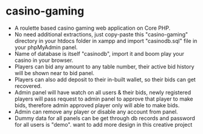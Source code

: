 # casino-gaming

- A roulette based casino gaming web application on Core PHP.
- No need additional extractions, just copy-paste this "casino-gaming" directory in your htdocs folder in xampp and import "casinodb.sql" file in your phpMyAdmin panel.
- Name of database is itself "casinodb", import it and boom play your casino in your browser.
- Players can  bid any amount to any table number, their active bid history will be shown near to bid panel.
- Players can also add deposit to their in-built wallet, so their bids can get recovered.
- Admin panel will have watch on all users & their bids, newly registered players will pass request to admin panel to approve that player to make bids, therefore admin approved player only will able to make bids.
- Admin can remove any player or disable any account from panel.
- Dummy data for all panels can be get through db records and password for all users is "demo".
want to add more design in this creative project
